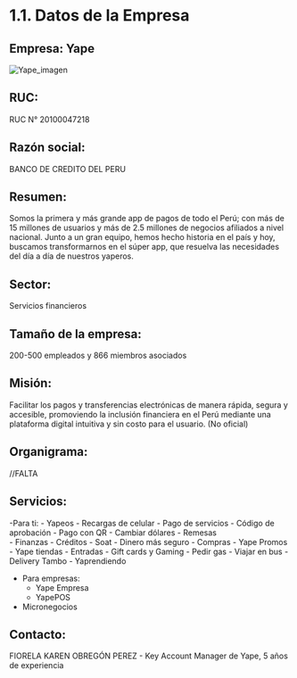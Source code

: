 # 1.1. Datos de la Empresa
## Empresa: Yape
![Yape_imagen](https://elbuho.pe/wp-content/uploads/2023/02/yape.jpg) 

## RUC:
RUC N° 20100047218

## Razón social:
BANCO DE CREDITO DEL PERU

## Resumen:
Somos la primera y más grande app de pagos de todo el Perú; con más de 15 millones de usuarios y más de 2.5 millones de negocios afiliados a nivel nacional. Junto a un gran equipo, hemos hecho historia en el país y hoy, buscamos transformarnos en el súper app, que resuelva las necesidades del día a día de nuestros yaperos.

## Sector:
Servicios financieros

## Tamaño de la empresa:
200-500 empleados y 866 miembros asociados

## Misión:
Facilitar los pagos y transferencias electrónicas de manera rápida, segura y accesible, promoviendo la inclusión financiera en el Perú mediante una plataforma digital intuitiva y sin costo para el usuario. (No oficial)

## Organigrama:
//FALTA

## Servicios:
-Para ti:
    - Yapeos
        - Recargas de celular
        - Pago de servicios
        - Código de aprobación
        - Pago con QR
        - Cambiar dólares
        - Remesas  
    - Finanzas
        - Créditos
        - Soat
        - Dinero más seguro
    - Compras
        - Yape Promos
        - Yape tiendas
        - Entradas
        - Gift cards y Gaming
        - Pedir gas
        - Viajar en bus
        - Delivery Tambo
    - Yaprendiendo
- Para empresas:
    - Yape Empresa
    - YapePOS
- Micronegocios

## Contacto:
FIORELA KAREN OBREGÓN PEREZ - Key Account Manager de Yape, 5 años de experiencia
